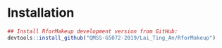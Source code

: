 
# Installation

```r
## Install RforMakeup development version from GitHub:
devtools::install_github("QMSS-G5072-2019/Lai_Ting_An/RforMakeup")
```
